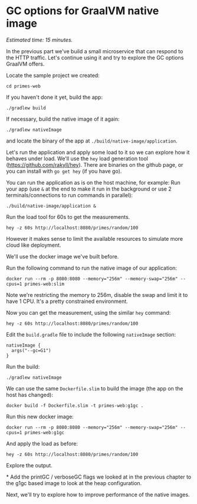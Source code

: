 # GC options for GraalVM native image

*Estimated time: 15 minutes.*

In the previous part we've build a small microservice that can respond to the HTTP traffic.
Let's continue using it and try to explore the GC options GraalVM offers.

Locate the sample project we created:

```
cd primes-web
```

If you haven't done it yet, build the app:
```
./gradlew build
```

If necessary, build the native image of it again:
```
./gradlew nativeImage
```
and locate the binary of the app at `./build/native-image/application`.

Let's run the application and apply some load to it so we can explore how it behaves under load.
We'll use the `hey` load generation tool (https://github.com/rakyll/hey).
There are binaries on the github page, or you can install with `go get hey` (if you have go).


You can run the application as is on the host machine, for example:
Run your app (use `&` at the end to make it run in the background or use 2 terminals/connections to run commands in parallel):
```
./build/native-image/application &
```

Run the load tool for 60s to get the measurements.
```
hey -z 60s http://localhost:8080/primes/random/100
```

However it makes sense to limit the available resources to simulate more cloud like deployment.

We'll use the docker image we've built before.

Run the following command to run the native image of our application:
```
docker run --rm -p 8080:8080 --memory="256m" --memory-swap="256m" --cpus=1 primes-web:slim
```

Note we're restricting the memory to 256m, disable the swap and limit it to have 1 CPU. It's a pretty constrained environment.

Now you can get the measurement, using the similar `hey` command:

```
hey -z 60s http://localhost:8080/primes/random/100
```

Edit the `build.gradle` file to include the following `nativeImage` section:
```
nativeImage {
  args("--gc=G1")
}
```
Run the build:
```
./gradlew nativeImage
```

We can use the same `Dockerfile.slim` to build the image (the app on the host has changed):
```
docker build -f Dockerfile.slim -t primes-web:g1gc .
```

Run this new docker image:
```
docker run --rm -p 8080:8080 --memory="256m" --memory-swap="256m" --cpus=1 primes-web:g1gc
```

And apply the load as before:  
```
hey -z 60s http://localhost:8080/primes/random/100
```

Explore the output.


\* Add the printGC / verboseGC flags we looked at in the previous chapter to the g1gc based image to look at the heap configuration. 

Next, we'll try to explore how to improve performance of the native images.
